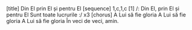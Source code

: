 [title] Din El prin El și pentru El
[sequence] 1,c,1,c
[1]
/: Din El, prin El și pentru El
Sunt toate lucrurile :/ x3
[chorus]
A Lui să fie gloria
A Lui să fie gloria
A Lui să fie gloria
În veci de veci, amin.

